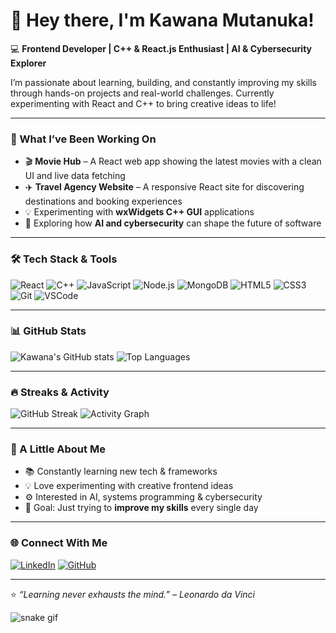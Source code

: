 # 👋 Hey there, I'm Kawana Mutanuka!

💻 **Frontend Developer | C++ & React.js Enthusiast | AI & Cybersecurity Explorer**

I’m passionate about learning, building, and constantly improving my skills through hands-on projects and real-world challenges. Currently experimenting with React and C++ to bring creative ideas to life!

---

### 🚀 What I’ve Been Working On
- 🎬 **Movie Hub** – A React web app showing the latest movies with a clean UI and live data fetching  
- ✈️ **Travel Agency Website** – A responsive React site for discovering destinations and booking experiences  
- 💡 Experimenting with **wxWidgets C++ GUI** applications  
- 🤖 Exploring how **AI and cybersecurity** can shape the future of software

---

### 🛠️ Tech Stack & Tools
![React](https://img.shields.io/badge/React-20232A?style=for-the-badge&logo=react)
![C++](https://img.shields.io/badge/C++-00599C?style=for-the-badge&logo=cplusplus)
![JavaScript](https://img.shields.io/badge/JavaScript-F7DF1E?style=for-the-badge&logo=javascript)
![Node.js](https://img.shields.io/badge/Node.js-339933?style=for-the-badge&logo=node.js)
![MongoDB](https://img.shields.io/badge/MongoDB-4EA94B?style=for-the-badge&logo=mongodb)
![HTML5](https://img.shields.io/badge/HTML5-E34F26?style=for-the-badge&logo=html5)
![CSS3](https://img.shields.io/badge/CSS3-1572B6?style=for-the-badge&logo=css3)
![Git](https://img.shields.io/badge/Git-F05032?style=for-the-badge&logo=git)
![VSCode](https://img.shields.io/badge/VSCode-007ACC?style=for-the-badge&logo=visualstudiocode)

---

### 📊 GitHub Stats
![Kawana's GitHub stats](https://github-readme-stats.vercel.app/api?username=kmutanuka15&show_icons=true&theme=radical)
![Top Languages](https://github-readme-stats.vercel.app/api/top-langs/?username=kmutanuka15&layout=compact&theme=radical)

---

### 🔥 Streaks & Activity
![GitHub Streak](https://github-readme-streak-stats.herokuapp.com/?user=kmutanuka15&theme=radical)
![Activity Graph](https://github-readme-activity-graph.vercel.app/graph?username=kmutanuka15&theme=react-dark)

---

### 🌱 A Little About Me
- 📚 Constantly learning new tech & frameworks  
- 💡 Love experimenting with creative frontend ideas  
- ⚙️ Interested in AI, systems programming & cybersecurity  
- 🚀 Goal: Just trying to **improve my skills** every single day  

---

### 🌐 Connect With Me
[![LinkedIn](https://img.shields.io/badge/LinkedIn-0077B5?style=for-the-badge&logo=linkedin)](https://www.linkedin.com/in/kawana-mutanuka-8947b2338?utm_source=share&utm_campaign=share_via&utm_content=profile&utm_medium=android_app)
[![GitHub](https://img.shields.io/badge/GitHub-171515?style=for-the-badge&logo=github)](https://github.com/kmutanuka15)

---

⭐️ *“Learning never exhausts the mind.” – Leonardo da Vinci*

![snake gif](https://github.com/kmutanuka15/kmutanuka15/blob/output/github-contribution-grid-snake.svg)

